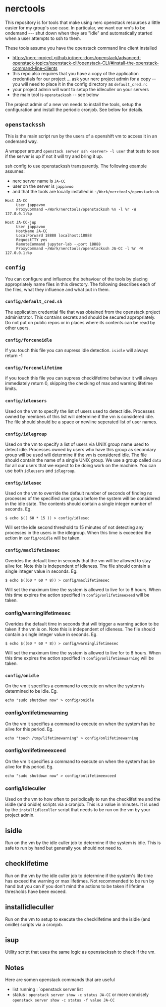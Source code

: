 # nerctools

This repository is for tools that make using nerc openstack resources a little easier for my group's use case.  In particular, we want our vm's to be ondemand --- shut down when they are "idle" and automatically started when a user attempts to ssh to them.

These tools assume you have the openstack command line client installed
- https://nerc-project.github.io/nerc-docs/openstack/advanced-openstack-topics/openstack-cli/openstack-CLI/#install-the-openstack-command-line-clients
- this repo also requires that you have a copy of the application credentials for our project ... ask your nerc project admin for a copy -- you will need to place it in the config directory as `default_cred.rc`
- your project admin will want to setup the idleculler on your servers
- the main tool is `openstackssh` -- see below


The project admin of a new vm needs to install the tools, setup the
configuration and install the periodic cronjob.  See below for details.


## `openstackssh`

This is the main script run by the users of a openshift vm to access it in an ondemand way.

A wrapper around `openstack server ssh <server> -l user` that tests to see if the server is up if not it will try and bring it up.

ssh config to use openstackssh transparently.  The following example  assumes:
   - nerc server name is `JA-CC`
   - user on the server is `jappavoo`
   - and that the tools are locally installed in `~/Work/nerctools/openstackssh`

```
Host JA-CC
     User jappavoo
     ProxyCommand ~/Work/nerctools/openstackssh %n -l %r -W 127.0.0.1:%p

Host JA-CC-jup
     User jappavoo
     HostName JA-CC
     LocalForward 18888 localhost:18888
     RequestTTY yes
     RemoteCommand jupyter-lab --port 18888
     ProxyCommand ~/Work/nerctools/openstackssh JA-CC -l %r -W 127.0.0.1:%p
```

## `config`

You can configure and influence the behaviour of the tools by placing appropriately name files in this directory.
The following describes each of the files, what they influence and what put in them.


### `config/default_cred.sh`

The application credential file that was obtained from the openstack project administrator.  This contains secrets and
should be secured appropriately.  Do not put on public repos or in places where its contents can be read by other users.

### `config/forcenoidle`

If you touch this file you can supress idle detection. `isidle` will always return -1

### `config/forcenolifetime`

if you touch this file you can supress checklifetime behaviour it will always immediately return 0, skipping the checking
of max and warning lifetime limits.

### `config/idleusers`

Used on the vm to specify  the list of users used to detect idle.  Processes owned by members of this list
will determine if the vm is considered idle.  The file should should be a space or newline seperated list of
user names.

### `config/idlegroup`

Used on the vm to specify a list of users via UNIX group name used to detect idle.
Processes owned by users who have this group as secondary group will be used
will determine if the vm is considered idle.  The file should contain the name of a single
UNIX group.  We use a group called `data` for all our users that we expect to be doing work
on the machine. You can use both `idleusers` and `idlegroup`.


### `config/idlesec`

Used on the vm to override the default number of seconds of finding no processes of the specified user group
before the system will be considered in the idle state. The contents should contain a single integer number of seconds.
Eg.

```
$ echo $(( 60 * 15 )) > config/idlesec
```
Will set the idle second threshold to 15 minutes of not detecting any processes in the users in the idlegroup.
When this time is exceeded the action in `config/onidle` will be taken.

### `config/maxlifetimesec`

Overides the default time in seconds that the vm will be allowed to stay alive for.  Note this is independent of idleness.
The file should contain a single integer value in seconds. Eg.
```
$ echo $((60 * 60 * 8)) > config/maxlifetimesec
```
Will set the maximum time the system is allowed to live for to 8 hours.  When this time expires the action specified
in `config/onlifetimeexeed` will be taken.

### config/warninglifetimesec

Overides the default time in seconds that will trigger a warning action to be taken if the vm is on.  Note this is independent of idleness.
The file should contain a single integer value in seconds. Eg.
```
$ echo $((60 * 60 * 8)) > config/warninglifetimesec
```
Will set the maximum time the system is allowed to live for to 8 hours.  When this time expires the action specified
in `config/onlifetimewarning` will be taken.


### `config/onidle`

On the vm it specifies a command to execute on when the system is determined to be idle.
Eg.
```
echo "sudo shutdown now" > config/onidle
```

### config/onlifetimewarning

On the vm it specifies a command to execute on when the system has be alive for this period.
Eg.
```
echo "touch /tmp/lifetimewarning" > config/onlifetimewarning
```

### config/onlifetimeexceed
On the vm it specifies a command to execute on when the system has be alive for this period.
Eg.
```
echo "sudo shutdown now" > config/onlifetimeexceed
```

### config/idleculler

Used on the vm to how often to periodically to run the checklifetime and the isidle (and onidle) scripts via a cronjob.
This is a value in minutes.  It is used by the `installidleculler` script that needs to be run on the vm by your
project admin.


## isidle

Run on the vm by the idle culler job to determine if the system is idle.  This is safe to run by hand but
generally you should not need to.

## checklifetime

Run on the vm by the idle culler job to determine if the system's life time has exceed the warning or max lifetimes.
Not recommended to be run by hand but you can if you don't mind the actions to be taken if lifetime thresholds have
been exceed. 

## installidleculler

Run on the vm to setup to execute the checklifetime and the isidle (and onidle) scripts via a cronjob.

## isup

Utility script that uses the same logic as openstackssh to check if the vm.


## Notes

Here are somen openstack commands that are useful
- list running :  `openstack server list
- status : `openstack server show -c status JA-CC` or more concisely `openstack server show -c status -f value JA-CC`

